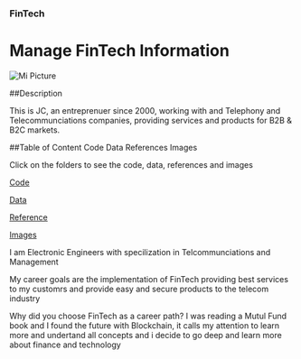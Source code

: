 ### FinTech

# Manage FinTech Information

![Mi Picture](https://www.telonline.com/wp-content/uploads/2019/10/LOGO_TELONLINE.png)

##Description

This is JC, an entreprenuer since 2000, working with and Telephony and Telecommunciations companies, providing services and products for B2B & B2C markets. 

##Table of Content
  Code
  Data
  References
  Images

Click on the folders to see the code, data, references and images

[Code](code)

[Data](data)

[Reference](reference)

[Images](images)

I am Electronic Engineers with specilization in Telcommunciations and Management  

My career goals are the implementation of FinTech providing best services to my customrs and provide easy and secure products to the telecom industry

Why did you choose FinTech as a career path?
I was reading a Mutul Fund book and I found the future with Blockchain, it calls my attention to learn more and undertand all concepts and i decide to go deep and learn more about finance and technology

